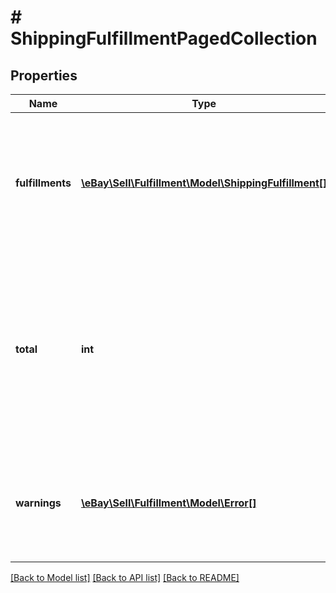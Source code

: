 # # ShippingFulfillmentPagedCollection

## Properties

Name | Type | Description | Notes
------------ | ------------- | ------------- | -------------
**fulfillments** | [**\eBay\Sell\Fulfillment\Model\ShippingFulfillment[]**](ShippingFulfillment.md) | This array contains one or more fulfillments required for the order that was specified in method endpoint. | [optional]
**total** | **int** | The total number of fulfillments in the specified order. Note: If no fulfillments are found for the order, this field is returned with a value of 0. | [optional]
**warnings** | [**\eBay\Sell\Fulfillment\Model\Error[]**](Error.md) | This array is only returned if one or more errors or warnings occur with the call request. | [optional]

[[Back to Model list]](../../README.md#models) [[Back to API list]](../../README.md#endpoints) [[Back to README]](../../README.md)
